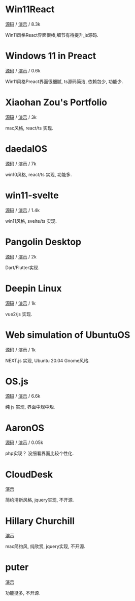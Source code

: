 # Win11React

[源码](https://github.com/blueedgetechno/win11React) / [演示](https://win11.blueedge.me/) / 8.3k

Win11风格React界面很棒,细节有待提升,js源码.


# Windows 11 in Preact

[源码](https://github.com/PiyushSuthar/Windows-11-Web) / [演示](https://win11.vercel.app)  / 0.6k

Win11风格Preact界面很细腻, ts源码简洁, 依赖包少, 功能少.


# Xiaohan Zou's Portfolio

[源码](https://github.com/Renovamen/playground-macos) / [演示](https://portfolio.zxh.io/) / 3k

mac风格, react/ts 实现.


# daedalOS

[源码](https://github.com/DustinBrett/daedalOS) / [演示](https://dustinbrett.com/) / 7k

win10风格, react/ts 实现, 功能多.


# win11-svelte

[源码](https://github.com/yashash-pugalia/win11-svelte) / [演示](https://win11.yashash.dev/) / 1.4k

win11风格, svelte/ts 实现.


# Pangolin Desktop

[源码](https://github.com/dahliaOS/pangolin_desktop) / [演示](https://web.dahliaos.io/) / 2k

Dart/Flutter实现.


# Deepin Linux

[源码](https://github.com/GoodManWEN/GoodManWEN.github.io) / [演示](https://goodmanwen.github.io/#/desktop) / 1k

vue2/js 实现.

# Web simulation of UbuntuOS

[源码](https://github.com/vivek9patel/vivek9patel.github.io) / [演示](https://vivek9patel.github.io/) / 1k

NEXT.js 实现, Ubuntu 20.04 Gnome风格.

# OS.js

[源码](https://github.com/os-js/OS.js) / [演示](https://demo.os-js.org/) / 6.6k

纯 js 实现, 界面中规中矩.

# AaronOS

[源码](https://github.com/MineAndCraft12/AaronOS) / [演示](https://aaronos.dev/AaronOS/aosBeta.php) / 0.05k

php实现？ 没细看界面比较个性化.

# CloudDesk

[演示](http://altaica.altervista.org/)

简约清新风格, jquery实现, 不开源.


# Hillary Churchill

[演示](http://hillarychurchill.com/)

mac简约风, 纯欣赏, jquery实现, 不开源.


# puter

[演示](https://puter.com/)

功能挺多, 不开源.